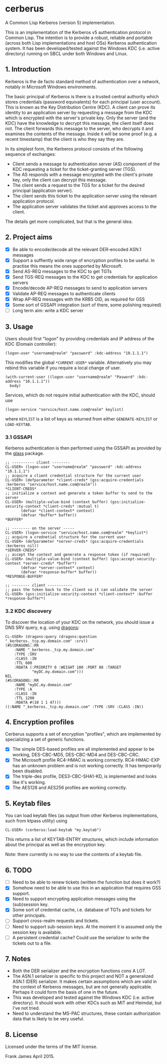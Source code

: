 # cerberus
A Common Lisp Kerberos (version 5) implementation.

This is an implementation of the Kerberos v5 authentication protocol in Common Lisp. The intention is to provide 
a robust, reliable and portable (across both Lisp implementations and host OSs) Kerberos authentication system. 
It has been developed/tested against the Windows KDC (i.e. active directory) running on SBCL under both Windows and Linux.

## 1. Introduction
Kerberos is the de facto standard method of authentication over a network, notably in Microsoft Windows environments.

The basic principal of Kerberos is there is a trusted central authority which stores credentials (password equivalents)
for each principal (user account). This is known as the Key Distribution Centre (KDC). 
A client can prove its identity to an application server by requesting a message from the KDC 
which is encrypted with the server's private key. Only the server (and the KDC) have the knowledge to decrypt this message,
the client itself does not. The client forwards this message to the server, who decrypts it and examines 
the contents of the message. Inside it will be some proof (e.g. a recent timestamp) that the client is who they say they are. 

In its simplest form, the Kerberos protocol consists of the following sequence of exchanges:
* Client sends a message to authentication server (AS) component of the KDC requesting a ticket for the ticket-granting server (TGS).
* The AS responds with a message encrypted with the client's private key, only the client can decrypt this message.
* The client sends a request to the TGS for a ticket for the desired principal (application server).
* The client sends this ticket to the application server using the relevant application protocol.
* The application server validates the ticket and approves access to the client.

The details get more complicated, but that is the general idea.

## 2. Project aims
- [x] Be able to encode/decode all the relevant DER-encoded ASN.1 messages 
- [x] Support a suffiently wide range of encryption profiles to be useful. In practise this means the ones supported by
Microsoft. 
- [x] Send AS-REQ messages to the KDC to get TGTs 
- [x] Send TGS-REQ messages to the KDC to get credentials for application servers
- [x] Encode/decode AP-REQ messages to send to application servers
- [x] Validate AP-REQ messages to authenticate clients
- [x] Wrap AP-REQ messages with the KRB5 OID, as required for GSS
- [x] Some sort of GSSAPI integration (sort of there, some polishing required)
- [ ] Long term aim: write a KDC server

## 3. Usage

Users should first "logon" by providing credentials and IP address of the KDC (Domain controller):
```
(logon-user "username@realm" "password" :kdc-address "10.1.1.1")
```
This modifies the global `*CURRENT-USER*` variable. Alternatively you may rebind this variable 
if you require a local change of user.
```
(with-current-user ((logon-user "username@realm" "Pasword" :kdc-address "10.1.1.1"))
  body)
```

Services, which do not require initial authentication with the KDC, should use 
```
(logon-service "service/host.name.com@realm" keylist)
```
where `KEYLIST` is a list of keys as returned from either `GENERATE-KEYLIST` or `LOAD-KEYTAB`.

### 3.1 GSSAPI
Kerberos authentication is then performed using the GSSAPI as provided by the [glass](https://github.com/fjames86/glass) 
package. 


```
;; ---------- client --------
CL-USER> (logon-user "username@realm" "password" :kdc-address "10.1.1.1")
;; acquire a client credential structure for the current user
CL-USER> (defparameter *client-creds* (gss:acquire-credentials :kerberos "service/host.name.com@realm"))
*CLIENT-CREDS*
;; initialize a context and generate a token buffer to send to the server
CL-USER> (multiple-value-bind (context buffer) (gss:initialize-security-context *client-creds* :mutual t)
	   (defvar *client-context* context)
	   (defvar *buffer* buffer))
*BUFFER*

;; -------- on the server -----
CL-USER> (logon-service "service/host.name.com@realm" *keylist*)
;; acquire a crednetial structure for the current user
CL-USER> (defparameter *server-creds* (gss:acquire-credentials :kerberos nil))
*SERVER-CREDS*
;; accept the context and generate a response token (if required)
CL-USER> (multiple-value-bind (context buffer) (gss:accept-security-context *server-creds* *buffer*)
	   (defvar *server-context* context)
	   (defvar *response-buffer* buffer))
*RESPONSE-BUFFER*

;; -------- client -----------
;; pass the token back to the client so it can validate the server
CL-USER> (gss:initialize-security-context *client-context* :buffer *response-buffer*)
```

### 3.2 KDC discovery
To discover the location of your KDC on the network, you should issue a DNS SRV query, e.g. using [dragons](https://github.com/fjames86/dragons):
```
CL-USER> (dragons:query (dragons:question "_kerberos._tcp.my.domain.com" :srv))
(#S(DRAGONS::RR
    :NAME "_kerberos._tcp.my.domain.com"
    :TYPE :SRV
    :CLASS :IN
    :TTL 600
    :RDATA (:PRIORITY 0 :WEIGHT 100 :PORT 88 :TARGET
            "myDC.my.domain.com")))
NIL
(#S(DRAGONS::RR
    :NAME "myDC.my.domain.com"
    :TYPE :A
    :CLASS :IN
    :TTL 1200
    :RDATA #(10 1 1 47)))
((:NAME "_kerberos._tcp.my.domain.com" :TYPE :SRV :CLASS :IN))
```

## 4. Encryption profiles
Cerberus supports a set of encryption "profiles", which are implemented by specializing a set of generic functions.

- [x] The simple DES-based profiles are all implemented and appear to be working, DES-CBC-MD5, DES-CBC-MD4 and DES-CBC-CRC.
- [x] The Microsoft profile RC4-HMAC is working correctly. RC4-HMAC-EXP has an unknown problem and is not working correctly.
It has temporarily been disabled.
- [x] The triple-des profile, DES3-CBC-SHA1-KD, is implemented and looks like it's working. 
- [x] The AES128 and AES256 profiles are working correctly.

## 5. Keytab files
You can load keytab files (as output from other Kerberos implementations, such from ktpass utility) using 
```
CL-USER> (cerberus:load-keytab "my.keytab")
```
This returns a list of KEYTAB-ENTRY structures, which include information about the principal as well as the 
encryption key. 

Note: there currently is no way to use the contents of a keytab file.

## 6. TODO
- [ ] Need to be able to renew tickets (written the function but does it work?)
- [x] Somehow need to be able to use this in an application that requires GSS support.
- [x] Need to support encrypting application messages using the (sub)session key.
- [x] Some sort of credential cache, i.e. database of TGTs and tickets for other principals.
- [ ] Support cross-realm requests and tickets.
- [ ] Need to support sub-session keys. At the moment it is assumed only the session key is available.
- [ ] A persistent credential cache? Could use the serializer to write the tickets out to a file.

## 7. Notes
* Both the DER serializer and the encryption functions cons A LOT.
* The ASN.1 serializer is specific to this project and NOT a generalized ASN.1 (DER) serializer. It makes certain assumptions which are valid
in the context of Kerberos messages, but are not generally applicable. Perhaps it could form the basis of one in the future.
* This was developed and tested against the Windows KDC (i.e. active directory). It should work with other KDCs such as MIT and Heimdal, 
but I've not tried.
* Need to understand the MS-PAC structures, these contain authorization data that is likely to be very useful. 

## 8. License
Licensed under the terms of the MIT license.

Frank James 
April 2015.

